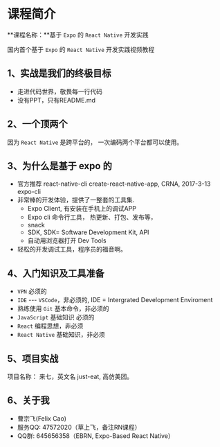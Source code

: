 # 课程简介

**课程名称：**基于 `Expo` 的 `React Native` 开发实践

国内首个基于 `Expo` 的 `React Native` 开发实践视频教程

## 1、实战是我们的终极目标

- 走进代码世界，敬畏每一行代码
- 没有PPT，只有README.md

## 2、一个顶两个

因为 `React Native` 是跨平台的， 一次编码两个平台都可以使用。

## 3、为什么是基于 expo 的

- 官方推荐
  react-native-cli
  create-react-native-app, CRNA, 2017-3-13
  expo-cli
- 非常棒的开发体验，提供了一整套的工具集.
  - Expo Client, 有安装在手机上的调试APP
  - Expo cli 命令行工具， 热更新、打包、发布等，
  - snack
  - SDK, SDK= Software Development Kit, API
  - 自动用浏览器打开 Dev Tools
- 轻松的开发调试工具，程序员的福音啊。

## 4、入门知识及工具准备

- `VPN` 必须的
- `IDE` --- `VSCode`，非必须的, IDE = Intergrated Development Enviroment
- 熟练使用 `Git` 基本命令，非必须的
- `JavaScript` 基础知识 必须的
- `React` 编程思想，非必须
- `React Native` 基础知识，非必须

## 5、项目实战

项目名称： 来七，英文名 just-eat, 高仿美团。

## 6、关于我

- 曹宗飞(Felix Cao)
- 服务QQ: 47572020（草上飞，备注RN课程）
- QQ群: 645656358（EBRN, Expo-Based React Native）